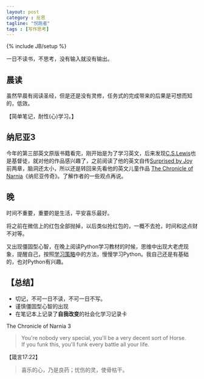 ```yaml
---
layout: post
category : 反思
tagline: "悦跑者"
tags : [写作思考]
---
```

{% include JB/setup %}

一日不读书，不思考，没有输入就没有输出。

## 晨读

虽然早晨有阅读圣经，但是还是没有灵修，任务式的完成带来的后果是可想而知的，低效。

【简单笔记，耐性(心)学习。】

## 纳尼亚3

今年的第三部英文原版书籍看完，刚开始是为了学习英文，后来发现[C.S.Lewis](http://en.wikipedia.org/wiki/C._S._Lewis)也是基督徒，就对他的作品感兴趣了，之前阅读了他的英文自传[Surprised by Joy](http://en.wikipedia.org/wiki/Surprised_by_Joy)前两章，脑洞还太小，所以还是转回来先看他的英文儿童作品 [The Chronicle of Narnia](http://en.wikipedia.org/wiki/The_Chronicles_of_Narnia)《纳尼亚传奇》。了解作者的一些观点再说。

## 晚

时间不重要，重要的是生活，平安喜乐最好。

将之前在微信上的红包全部抛掉，以后类似抢红包的，一概不去抢，时间和这点财不对等。

又出现僵固型心智，在晚上阅读Python学习教材的时候，思维中出现大老虎现象，提醒自己，按照[学习策略](http://jeremiahzhang.github.io/%E5%BF%83%E6%99%BA/2015/02/15/%E5%AD%A6%E4%B9%A0%E7%AD%96%E7%95%A5/)中的方法，慢慢学习Python。我自己还是有基础的，也对Python有兴趣。

## 【总结】

* 切记，不可一日不读，不可一日不写。
* 谨慎僵固型心智的出现
* 在笔记本上记录了**自我改变**的社会化学习记录卡

The Chronicle of Narnia 3

> You're nobody very special, you'll be a very decent sort of Horse.  
> If you funk this, you'll funk every battle all your life.

【箴言17:22】

> 喜乐的心，乃是良药；忧伤的灵，使骨枯干。
